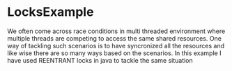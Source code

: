 # LocksExample

We often come across race conditions in multi threaded environment where multiple threads are competing to 
access the same shared resources. One way of tackling such scenarios is to have syncronized all the resources 
and like wise there are so many ways based on the scenarios. In this example I have used REENTRANT locks in java
to tackle the same situation
